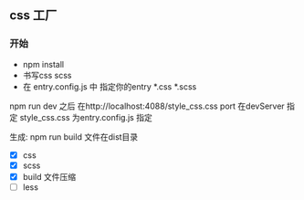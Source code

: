 ## css 工厂
### 开始
* npm install
* 书写css scss
* 在 entry.config.js 中 指定你的entry \*.css \*.scss

npm run dev 之后 在http://localhost:4088/style_css.css
port 在devServer 指定 
style_css.css 为entry.config.js 指定

生成: npm run build 文件在dist目录

* [x] css
* [x] scss
* [x] build 文件压缩
* [ ] less